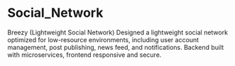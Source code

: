 # Social_Network
Breezy (Lightweight Social Network)  Designed a lightweight social network optimized for low-resource environments, including user account management, post publishing, news feed, and notifications. Backend built with microservices, frontend responsive and secure.
